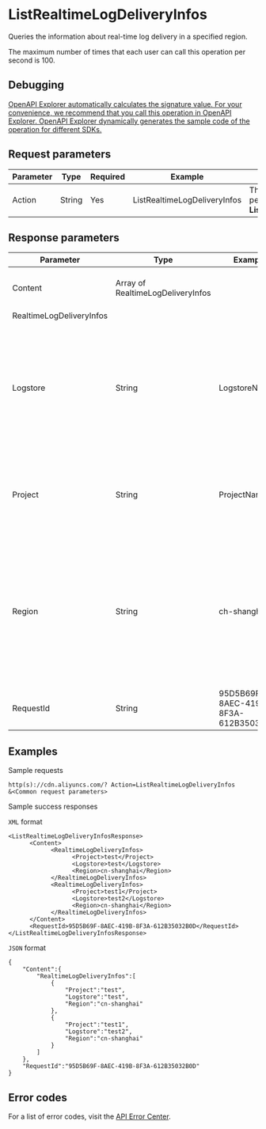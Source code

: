 # ListRealtimeLogDeliveryInfos

Queries the information about real-time log delivery in a specified region.

The maximum number of times that each user can call this operation per second is 100.

## Debugging

[OpenAPI Explorer automatically calculates the signature value. For your convenience, we recommend that you call this operation in OpenAPI Explorer. OpenAPI Explorer dynamically generates the sample code of the operation for different SDKs.](https://api.aliyun.com/#product=Cdn&api=ListRealtimeLogDeliveryInfos&type=RPC&version=2018-05-10)

## Request parameters

|Parameter|Type|Required|Example|Description|
|---------|----|--------|-------|-----------|
|Action|String|Yes|ListRealtimeLogDeliveryInfos|The operation that you want to perform. Set the value to **ListRealtimeLogDeliveryInfos**. |

## Response parameters

|Parameter|Type|Example|Description|
|---------|----|-------|-----------|
|Content|Array of RealtimeLogDeliveryInfos| |The content of the log entry. |
|RealtimeLogDeliveryInfos| | | |
|Logstore|String|LogstoreName|The name of the Logstore that collects log data from Alibaba Cloud Content Delivery Network \(CDN\) in real time. |
|Project|String|ProjectName|The name of the Log Service project that is used for real-time log delivery. |
|Region|String|ch-shanghai|The ID of the region where the Log Service project is deployed. For more information, see [Regions that support real-time log delivery](~~144883~~). |
|RequestId|String|95D5B69F-8AEC-419B-8F3A-612B35032B0D|The ID of the request. |

## Examples

Sample requests

```
http(s)://cdn.aliyuncs.com/? Action=ListRealtimeLogDeliveryInfos
&<Common request parameters>
```

Sample success responses

`XML` format

```
<ListRealtimeLogDeliveryInfosResponse>
      <Content>
            <RealtimeLogDeliveryInfos>
                  <Project>test</Project>
                  <Logstore>test</Logstore>
                  <Region>cn-shanghai</Region>
            </RealtimeLogDeliveryInfos>
            <RealtimeLogDeliveryInfos>
                  <Project>test1</Project>
                  <Logstore>test2</Logstore>
                  <Region>cn-shanghai</Region>
            </RealtimeLogDeliveryInfos>
      </Content>
      <RequestId>95D5B69F-8AEC-419B-8F3A-612B35032B0D</RequestId>
</ListRealtimeLogDeliveryInfosResponse>
```

`JSON` format

```
{
    "Content":{
        "RealtimeLogDeliveryInfos":[
            {   
                "Project":"test",
                "Logstore":"test",
                "Region":"cn-shanghai"
            },
            {   
                "Project":"test1",
                "Logstore":"test2",
                "Region":"cn-shanghai"
            }
        ]
    },
    "RequestId":"95D5B69F-8AEC-419B-8F3A-612B35032B0D"
}
```

## Error codes

For a list of error codes, visit the [API Error Center](https://error-center.alibabacloud.com/status/product/Cdn).

